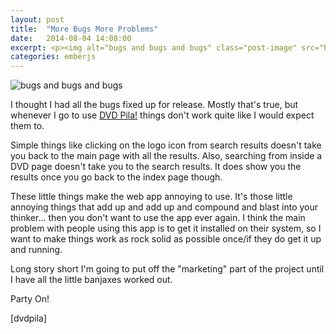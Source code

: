 ```yaml
---
layout: post
title:  "More Bugs More Problems"
date:   2014-08-04 14:08:00
excerpt: <p><img alt="bugs and bugs and bugs" class="post-image" src="http://www.thehoick.com/images/bugs.png"/></p>
categories: emberjs
---
```

 

<p><img alt="bugs and bugs and bugs" class="post-image" src="http://www.thehoick.com/images/bugs.png" /></p>

<p>I thought I had all the bugs fixed up for release.  Mostly that's true, but whenever I go to use <a href="http://dvdpila.thehoick.com" rel="nofollow">DVD Pila!</a> things don't work quite like I would expect them to.  </p>

<p>Simple things like clicking on the logo icon from search results doesn't take you back to the main page with all the results.  Also, searching from inside a DVD page doesn't take you to the search results.  It does show you the results once you go back to the index page though.</p>

<p>These little things make the web app annoying to use.  It's those little annoying things that add up and add up and compound and blast into your thinker... then you don't want to use the app ever again.  I think the main problem with people using this app is to get it installed on their system, so I want to make things work as rock solid as possible once/if they do get it up and running.</p>

<p>Long story short I'm going to put off the "marketing" part of the project until I have all the little banjaxes worked out.</p>

<p>Party On!</p>

<p>[dvdpila]</p>
 
